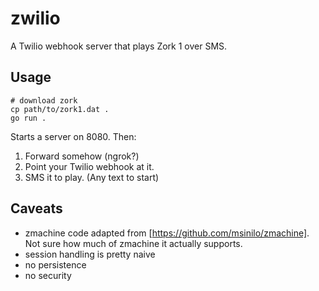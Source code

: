 # zwilio

A Twilio webhook server that plays Zork 1 over SMS.

## Usage

```
# download zork
cp path/to/zork1.dat .
go run .
```

Starts a server on 8080. Then:
1. Forward somehow (ngrok?)
2. Point your Twilio webhook at it.
3. SMS it to play. (Any text to start)

## Caveats

- zmachine code adapted from [https://github.com/msinilo/zmachine]. Not sure how much of zmachine it actually supports.
- session handling is pretty naive
- no persistence
- no security
